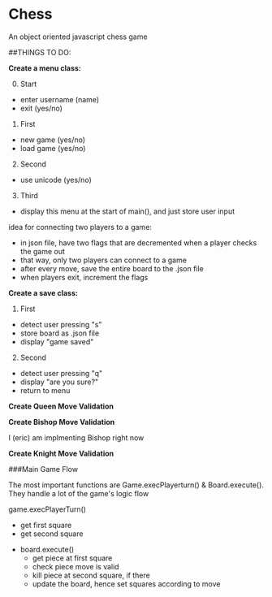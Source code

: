 # Chess
An object oriented javascript chess game

##THINGS TO DO:

**Create a menu class:**

0. Start
  - enter username (name)
  - exit (yes/no)
1. First
  - new game (yes/no)
  - load game (yes/no)
2. Second
  - use unicode (yes/no)
3. Third
  - display this menu at the start of main(), and just store user input

idea for connecting two players to a game:
  - in json file, have two flags that are decremented when a player checks the game out
  - that way, only two players can connect to a game
  - after every move, save the entire board to the .json file
  - when players exit, increment the flags

**Create a save class:**

1. First
  - detect user pressing "s"
  - store board as .json file
  - display "game saved"
2. Second
  - detect user pressing "q"
  - display "are you sure?"
  - return to menu

**Create Queen Move Validation**

**Create Bishop Move Validation**

I (eric) am implmenting Bishop right now

**Create Knight Move Validation**
  
###Main Game Flow

The most important functions are Game.execPlayerturn() & Board.execute(). They handle a lot of the game's logic flow

game.execPlayerTurn()
  - get first square
  - get second square
  * board.execute()
    - get piece at first square
    - check piece move is valid
    - kill piece at second square, if there
    - update the board, hence set squares according to move



